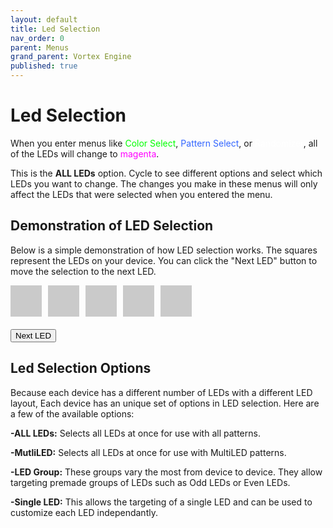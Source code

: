 ```yaml
---
layout: default
title: Led Selection
nav_order: 0
parent: Menus
grand_parent: Vortex Engine
published: true
---
```


# Led Selection

When you enter menus like <span style="color: #00ff00;">Color Select</span>, <span style="color: #3366ff;">Pattern Select</span>, or <span style="color: #ffffff;">Randomizer</span>, all of the LEDs will change to <span style="color: #ff00ff;">magenta</span>. 

This is the **ALL LEDs** option. Cycle to see different options and select which LEDs you want to change. The changes you make in these menus will only affect the LEDs that were selected when you entered the menu.

## Demonstration of LED Selection

Below is a simple demonstration of how LED selection works. The squares represent the LEDs on your device. You can click the "Next LED" button to move the selection to the next LED.

<div id="led-container">
  <div class="led" id="led-1"></div>
  <div class="led" id="led-2"></div>
  <div class="led" id="led-3"></div>
  <div class="led" id="led-4"></div>
  <div class="led" id="led-5"></div>
</div>

<div id="status-text" style="margin-top: 20px; font-size: 16px; color: #ffffff;"></div>

<button id="next-led-button">Next LED</button>

<script src="{{ '/assets/js/LedSelect.js' | relative_url }}"></script>


<style>
  #led-container {
    display: flex;
    gap: 10px;
    margin-bottom: 20px;
  }
  .led {
    width: 50px;
    height: 50px;
    background-color: #555555;
    opacity: 0.3;
    transition: background-color 0.3s, opacity 0.3s;
  }
</style>

## Led Selection Options

Because each device has a different number of LEDs with a different LED layout, Each device has an unique set of options in LED selection. Here are a few of the available options:

**-ALL LEDs:** Selects all LEDs at once for use with all patterns.

**-MutliLED:** Selects all LEDs at once for use with MultiLED patterns.

**-LED Group:** These groups vary the most from device to device. They allow targeting premade groups of LEDs such as Odd LEDs or Even LEDs.

**-Single LED:** This allows the targeting of a single LED and can be used to customize each LED independantly.